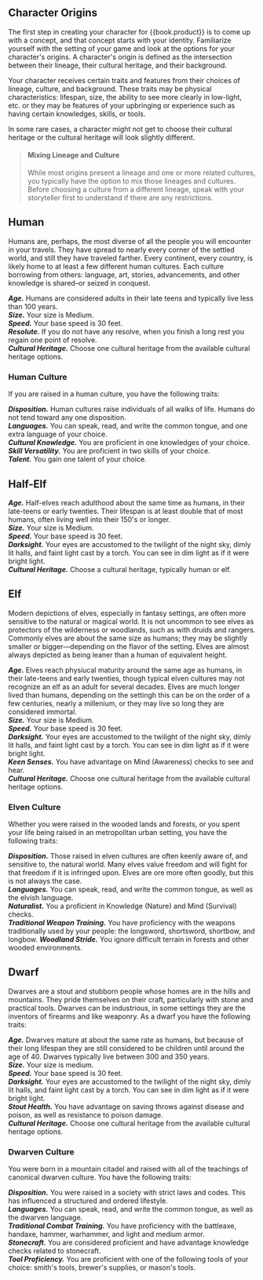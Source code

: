 ## Character Origins
The first step in creating your character for {{book.product}} is to come up
with a concept, and that concept starts with your identity. Familiarize yourself
with the setting of your game and look at the options for your character's
origins. A character's origin is defined as the intersection between their
lineage, their cultural heritage, and their background.

Your character receives certain traits and features from their choices of
lineage, culture, and background. These traits may be physical characteristics:
lifespan, size, the ability to see more clearly in low-light, etc. or they may
be features of your upbringing or experience such as having certain knowledges,
skills, or tools.

In some rare cases, a character might not get to choose their cultural heritage
or the cultural heritage will look slightly different.

> #### Mixing Lineage and Culture
> While most origins present a lineage and one or more related cultures, you
> typically have the option to mix those lineages and cultures. Before choosing a
> culture from a different lineage, speak with your storyteller first to
> understand if there are any restrictions.

## Human
Humans are, perhaps, the most diverse of all the people you will encounter in
your travels. They have spread to nearly every corner of the settled world, and
still they have traveled farther. Every continent, every country, is likely home
to at least a few different human cultures. Each culture borrowing from others:
language, art, stories, advancements, and other knowledge is shared–or seized in
conquest.

___Age.___ Humans are considered adults in their late teens and typically live less than 100 years.<br/>
___Size.___ Your size is Medium.<br/>
___Speed.___ Your base speed is 30 feet.<br/>
___Resolute.___ If you do not have any resolve, when you finish a long rest you regain one point of resolve.<br/>
___Cultural Heritage.___ Choose one cultural heritage from the available cultural heritage options.

### Human Culture
If you are raised in a human culture, you have the following traits:

___Disposition.___ Human cultures raise individuals of all walks of life. Humans
  do not tend toward any one disposition.<br/>
___Languages.___ You can speak, read, and write the common tongue, and one extra
  language of your choice.<br/>
___Cultural Knowledge.___ You are proficient in one knowledges of your
  choice.<br/>
___Skill Versatility.___ You are proficient in two skills of your choice.<br/>
___Talent.___ You gain one talent of your choice.<br/>

## Half-Elf
___Age.___ Half-elves reach adulthood about the same time as humans, in their
  late-teens or early twenties. Their lifespan is at least double that of most
  humans, often living well into their 150's or longer.<br/>
___Size.___ Your size is Medium.<br/>
___Speed.___ Your base speed is 30 feet.<br/>
___Darksight.___ Your eyes are accustomed to the twilight of the night sky,
  dimly lit halls, and faint light cast by a torch. You can see in dim light as
  if it were bright light.<br/>
___Cultural Heritage.___ Choose a cultural heritage, typically human or
  elf.<br/>

## Elf
Modern depictions of elves, especially in fantasy settings, are often more
sensitive to the natural or magical world. It is not uncommon to see elves as
protectors of the wilderness or woodlands, such as with druids and rangers.
Commonly elves are about the same size as humans; they may be slightly smaller
or bigger—depending on the flavor of the setting. Elves are almost always
depicted as being leaner than a human of equivalent height.

___Age.___ Elves reach physiucal maturity around the same age as humans, in
  their late-teens and early twenties, though typical elven cultures may not
  recognize an elf as an adult for several decades. Elves are much longer lived
  than humans, depending on the settingh this can be on the order of a few
  centuries, nearly a millenium, or they may live so long they are considered
  immortal.<br/>
___Size.___ Your size is Medium.<br/>
___Speed.___ Your base speed is 30 feet.<br/>
___Darksight.___ Your eyes are accustomed to the twilight of the night sky,
  dimly lit halls, and faint light cast by a torch. You can see in dim light as
  if it were bright light.<br/>
___Keen Senses.___ You have advantage on Mind (Awareness) checks to see and
  hear.<br/>
___Cultural Heritage.___ Choose one cultural heritage from the available
  cultural heritage options.

### Elven Culture
Whether you were raised in the wooded lands and forests, or you spent your life
being raised in an metropolitan urban setting, you have the following traits:

___Disposition.___ Those raised in elven cultures are often keenly aware of, and
  sensitive to, the natural world. Many elves value freedom and will fight for
  that freedom if it is infringed upon. Elves are ore more often goodly, but
  this is not always the case.<br/>
___Languages.___ You can speak, read, and write the common tongue, as well as
  the elvish language.<br/>
___Naturalist.___ You a proficient in Knowledge (Nature) and Mind (Survival)
  checks.<br/>
___Traditional Weapon Training.___ You have proficiency with the weapons 
  traditionally used by your people: the longsword, shortsword, shortbow, and
  longbow.
___Woodland Stride.___ You ignore difficult terrain in forests and other wooded
  environments.<br/>

## Dwarf
Dwarves are a stout and stubborn people whose homes are in the hills and
mountains. They pride themselves on their craft, particularly with stone and
practical tools. Dwarves can be industrious, in some settings they are the
inventors of firearms and like weaponry. As a dwarf you have the following traits:

___Age.___ Dwarves mature at about the same rate as humans, but because of their
  long lifespan they are still considered to be children until around the age
  of 40. Dwarves typically live between 300 and 350 years.<br/>
___Size.___ Your size is medium.<br/>
___Speed.___ Your base speed is 30 feet.<br/>
___Darksight.___ Your eyes are accustomed to the twilight of the night sky,
  dimly lit halls, and faint light cast by a torch. You can see in dim light as
  if it were bright light.<br/>
___Stout Health.___ You have advantage on saving throws against disease and
  poison, as well as resistance to poison damage.<br/>
___Cultural Heritage.___ Choose one cultural heritage from the available
  cultural heritage options.

### Dwarven Culture
You were born in a mountain citadel and raised with all of the teachings of
canonical dwarven culture. You have the following traits:

___Disposition.___ You were raised in a society with strict laws and codes. This
  has influenced a structured and ordered lifestyle.<br/>
___Languages.___ You can speak, read, and write the common tongue, as well as
  the dwarven language.<br/>
___Traditional Combat Training.___ You have proficiency with the battleaxe,
  handaxe, hammer, warhammer, and  light and medium armor.<br/>
___Stonecraft.___ You are considered proficient and have advantage knowledge
  checks related to stonecraft.<br/>
___Tool Proficiency.___ You are proficient with one of the following tools of
  your choice: smith's tools, brewer's supplies, or mason's tools.
